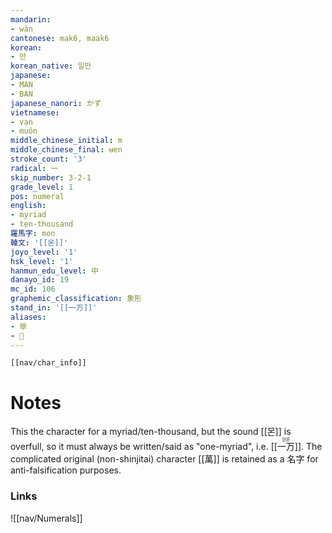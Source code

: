 ```yaml
---
mandarin:
- wàn
cantonese: mak6, maak6
korean:
- 만
korean_native: 일만
japanese:
- MAN
- BAN
japanese_nanori: かず
vietnamese:
- vạn
- muôn
middle_chinese_initial: m
middle_chinese_final: ʉɐn
stroke_count: '3'
radical: 一
skip_number: 3-2-1
grade_level: 1
pos: numeral
english:
- myriad
- ten-thousand
羅馬字: mon
韓文: '[[몬]]'
joyo_level: '1'
hsk_level: '1'
hanmun_edu_level: 中
danayo_id: 19
mc_id: 106
graphemic_classification: 象形
stand_in: '[[一万]]'
aliases:
- 㸘
- 𥝅
---
```

```meta-bind-embed
[[nav/char_info]]
```
# Notes
This the character for a myriad/ten-thousand, but the sound [[몬]] is overfull, so it must always be written/said as "one-myriad", i.e. <ruby>[[一万]]<rt>읻몬</rt></ruby>.  The complicated original (non-shinjitai) character [[萬]] is retained as a 名字 for anti-falsification purposes.
### Links
![[nav/Numerals]]
